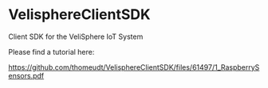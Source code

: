 # VelisphereClientSDK
Client SDK for the VeliSphere IoT System

Please find a tutorial here:

https://github.com/thomeudt/VelisphereClientSDK/files/61497/1_RaspberrySensors.pdf
